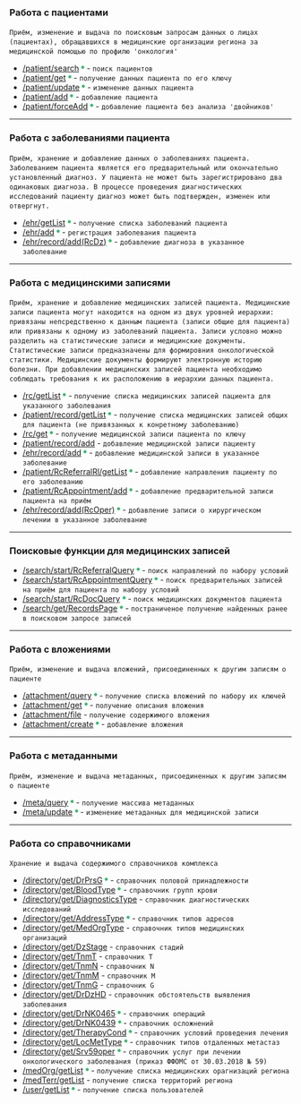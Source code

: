 ### Работа с пациентами
`Приём, изменение и выдача по поисковым запросам данных о лицах (пациентах), обращавшихся в медицинские организации региона за медицинской помощью по профилю 'онкология'`

* [/patient/search](methods/patient/search/index.md) ![done](img/done.png) - `поиск пациентов`
* [/patient/get](methods/patient/get/index.md) ![done](img/done.png) - `получение данных пациента по его ключу`
* [/patient/update](methods/patient/update/index.md) ![done](img/done.png) - `изменение данных пациента` 
* [/patient/add](methods/patient/add/index.md) ![done](img/done.png) - `добавление пациента`
* [/patient/forceAdd](methods/patient/forceAdd/index.md) ![done](img/done.png) - `добавление пациента без анализа 'двойников'`

---

### Работа с заболеваниями пациента

`Приём, хранение и добавление данных о заболеваниях пациента. Заболеванием пациента является его предварительный или окончательно установленный диагноз. У пациента не может быть зарегистрировано два одинаковых диагноза. В процессе проведения диагностических исследований пациенту диагноз может быть подтвержден, изменен или отвергнут.`

* [/ehr/getList](methods/ehr/getList/index.md) ![done](img/done.png) - `получение списка заболеваний пациента`
* [/ehr/add](methods/ehr/add/index.md) ![done](img/done.png) - `регистрация заболевания пациента`
* [/ehr/record/add(RcDz)](methods/ehr/record/add/RcDz/index.md) ![done](img/done.png) - `добавление диагноза в указанное заболевание` 

---

### Работа с медицинскими записями

`Приём, хранение и добавление медицинских записей пациента. Медицинские записи пациента могут находится на одном из двух уровней иерархии: привязаны непсредственно к данным пациента (записи общие для пациента) или привязаны к одному из заболеваний пациента. Записи условно можно разделить на статистические записи и медицинские документы. Статистические записи предназначены для формировния онкологической статистики. Медицинские документы формируют электронную историю болезни. При добавлении медицинских записей пациента необходимо соблюдать требования к их расположению в иерархии данных пациента.`

* [/rc/getList](methods/rc/getList/index.md) ![done](img/done.png) - `получение списка медицинских записей пациента для указанного заболевания`
* [/patient/record/getList](methods/patient/record/getList/index.md) ![done](img/done.png) - `получение списка медицинских записей общих для пациента (не привязанных к конретному заболеванию)`
* [/rc/get](methods/rc/get/index.md) ![done](img/done.png) - `получение медицинской записи пациента по ключу`
* [/patient/record/add](methods/patient/record/add/index.md) - `добавление медицинской записи пациенту`
* [/ehr/record/add](methods/ehr/record/add/index.md) ![done](img/done.png) - `добавление медицинской записи в указанное заболевание` 
* [/patient/RcReferralRl/getList](methods/patient/RcReferralRl/getList/index.md) ![done](img/done.png) - `добавление направления пациенту по его заболеванию`
* [/patient/RcAppointment/add](methods/patient/RcAppointment/add/index.md) ![done](img/done.png) - `добавление предварительной записи пациента на приём`
* [/ehr/record/add(RcOper)](methods/ehr/record/add/RcDz/index.md) ![done](img/done.png) - `добавление записи о хирургическом лечении в указанное заболевание` 

---

### Поисковые функции для медицинских записей

* [/search/start/RcReferralQuery](methods/search/start/RcReferralQuery/index.md) ![done](img/done.png) - `поиск направлений по набору условий`
* [/search/start/RcAppointmentQuery](methods/search/start/RcAppointmentQuery/index.md) ![done](img/done.png) - `поиск предварительных записей на приём для пациента по набору условий`
* [/search/start/RcDocQuery](methods/search/start/RcDocQuery/index.md) ![done](img/done.png) - `поиск медицинских документов пациента`
* [/search/get/RecordsPage](methods/search/get/RecordsPage/index.md) ![done](img/done.png) - `постраниченое получение найденных ранее в поисковом запросе записей`

---

### Работа с вложениями

`Приём, изменение и выдача вложений, присоединенных к другим записям о пациенте`

* [/attachment/query](methods/attachment/query/index.md) ![done](img/done.png) - `получение списка вложений по набору их ключей`
* [/attachment/get](methods/attachment/get/index.md) ![done](img/done.png) - `получение описания вложения`
* [/attachment/file](methods/attachment/index.md) - `получение содержимого вложения`
* [/attachment/create](methods/attachment/create/index.md) ![done](img/done.png) - `добавление вложения`

---

### Работа с метаданными

`Приём, изменение и выдача метаданных, присоединенных к другим записям о пациенте`

* [/meta/query](methods/meta/query/index.md) ![done](img/done.png) - `получение массива метаданных`
* [/meta/update](methods/meta/update/index.md) ![done](img/done.png) - `изменение метаданных для медицинской записи`

---

### Работа со справочниками

`Хранение и выдача содержимого справочников комплекса`

* [/directory/get/DrPrsG](methods/directory/get/DrPrsG/index.md) ![done](img/done.png) - `справочник половой принадлежности` 
* [/directory/get/BloodType](methods/directory/get/BloodType/index.md) ![done](img/done.png) - `справочник групп крови`
* [/directory/get/DiagnosticsType](methods/directory/get/DiagnosticsType/index.md) - `справочник диагностических исследований`
* [/directory/get/AddressType](methods/directory/get/AddressType/index.md)  ![done](img/done.png) - `справочник типов адресов`
* [/directory/get/MedOrgType](methods/directory/get/MedOrgType/index.md) - `справочник типов медицинских организаций`
* [/directory/get/DzStage](methods/directory/get/DzStage/index.md) - `справочник стадий`
* [/directory/get/TnmT](methods/directory/get/TnmT/index.md) - `справочник T`
* [/directory/get/TnmN](methods/directory/get/TnmN/index.md) - `справочник N`
* [/directory/get/TnmM](methods/directory/get/TnmM/index.md) - `справочник M`
* [/directory/get/TnmG](methods/directory/get/TnmG/index.md) - `справочник G`
* [/directory/get/DrDzHD](methods/directory/get/DrDzHD/index.md) - `справочник обстоятельств выявления заболевания`
* [/directory/get/DrNK0465](methods/directory/get/DrNK0465/index.md) ![done](img/done.png) - `справочник операций`
* [/directory/get/DrNK0439](methods/directory/get/DrNK0439/index.md) ![done](img/done.png) - `справочник осложнений`
* [/directory/get/TherapyCond](methods/directory/get/TherapyCond/index.md) ![done](img/done.png) - `справочник условий проведения лечения`
* [/directory/get/LocMetType](methods/directory/get/LocMetType/index.md) ![done](img/done.png) - `справочник типов отдаленных метастаз`
* [/directory/get/Srv59oper](methods/directory/get/Srv59oper/index.md) ![done](img/done.png) - `справочник услуг при лечении онкологического заболевания (приказ ФФОМС от 30.03.2018 № 59)`
* [/medOrg/getList](methods/directory/medOrg/getList/index.md) ![done](img/done.png) - `получение списка медицинских орагнизаций региона` 
* [/medTerr/getList](methods/directory/medTerr/getList/index.md) - `получение списка территорий региона`
* [/user/getList](methods/directory/user/getList/index.md) ![done](img/done.png) - `получение списка пользователей`
